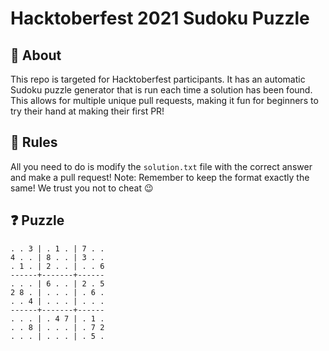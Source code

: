 # Hacktoberfest 2021 Sudoku Puzzle

## 🤔 About

This repo is targeted for Hacktoberfest participants. It has an automatic Sudoku puzzle generator that is run each time a solution has been found. This allows for multiple unique pull requests, making it fun for beginners to try their hand at making their first PR!

## 📝 Rules

All you need to do is modify the `solution.txt` file with the correct answer and make a pull request!
Note: Remember to keep the format exactly the same!
We trust you not to cheat 😉

## ❓ Puzzle
```
. . 3 | . 1 . | 7 . . 
4 . . | 8 . . | 3 . . 
. 1 . | 2 . . | . . 6 
------+-------+------
. . . | 6 . . | 2 . 5 
2 8 . | . . . | . 6 . 
. . 4 | . . . | . . . 
------+-------+------
. . . | . 4 7 | . 1 . 
. . 8 | . . . | . 7 2 
. . . | . . . | . 5 . 
```
